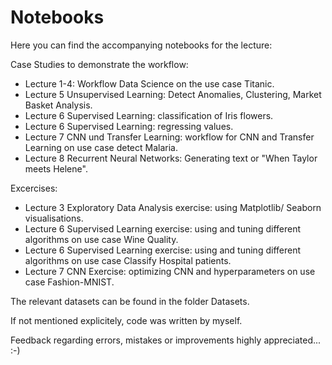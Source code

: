 # Notebooks

Here you can find the accompanying notebooks for the lecture:

Case Studies to demonstrate the workflow:
* Lecture 1-4: Workflow Data Science on the use case Titanic.
* Lecture 5 Unsupervised Learning: Detect Anomalies, Clustering, Market Basket Analysis.
* Lecture 6 Supervised Learning: classification of Iris flowers.
* Lecture 6 Supervised Learning: regressing values.
* Lecture 7 CNN und Transfer Learning: workflow for CNN and Transfer Learning on use case detect Malaria.
* Lecture 8 Recurrent Neural Networks: Generating text or "When Taylor meets Helene".
 
Excercises:
* Lecture 3 Exploratory Data Analysis exercise: using Matplotlib/ Seaborn visualisations.
* Lecture 6 Supervised Learning exercise: using and tuning different algorithms on use case Wine Quality.
* Lecture 6 Supervised Learning exercise: using and tuning different algorithms on use case Classify Hospital patients.
* Lecture 7 CNN Exercise: optimizing CNN and hyperparameters on use case Fashion-MNIST.


The relevant datasets can be found in the folder Datasets.

If not mentioned explicitely, code was written by myself.

Feedback regarding errors, mistakes or improvements highly appreciated... :-)
